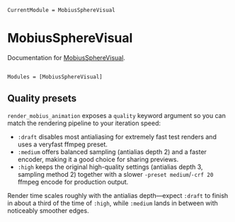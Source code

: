 ```@meta
CurrentModule = MobiusSphereVisual
```

# MobiusSphereVisual

Documentation for [MobiusSphereVisual](https://github.com/LauraBMo/MobiusSphereVisual.jl).

```@index
```

```@autodocs
Modules = [MobiusSphereVisual]
```

## Quality presets

`render_mobius_animation` exposes a `quality` keyword argument so you can match
the rendering pipeline to your iteration speed:

- `:draft` disables most antialiasing for extremely fast test renders and uses a
  veryfast ffmpeg preset.
- `:medium` offers balanced sampling (antialias depth 2) and a faster encoder,
  making it a good choice for sharing previews.
- `:high` keeps the original high-quality settings (antialias depth 3, sampling
  method 2) together with a slower `-preset medium`/`-crf 20` ffmpeg encode for
  production output.

Render time scales roughly with the antialias depth—expect `:draft` to finish in
about a third of the time of `:high`, while `:medium` lands in between with
noticeably smoother edges.
